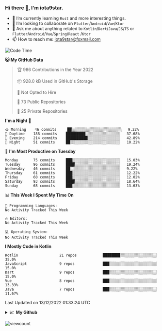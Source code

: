### Hi there 👋, I'm iota9star.

- 🌱 I’m currently learning `Rust` and more interesting things.
- 👯 I’m looking to collaborate on `Flutter`/`Android`/`Vue`/`Ktor`
- 💬 Ask me about anything related to `Kotlin`/`Dart`/`Java`/`JS`/`TS` or `Flutter`/`Android`/`Vue`/`Spring`/`React`
  /`Ktor`
- 📫 How to reach me: [iota9star@foxmail.com](iota9star@foxmail.com)



<!--START_SECTION:waka-->
![Code Time](http://img.shields.io/badge/Code%20Time-3%2C090%20hrs%2054%20mins-blue)

**🐱 My GitHub Data** 

> 🏆 986 Contributions in the Year 2022
 > 
> 📦 928.0 kB Used in GitHub's Storage 
 > 
> 🚫 Not Opted to Hire
 > 
> 📜 73 Public Repositories 
 > 
> 🔑 25 Private Repositories  
 > 
**I'm a Night 🦉** 

```text
🌞 Morning    46 commits     ██░░░░░░░░░░░░░░░░░░░░░░░   9.22% 
🌆 Daytime    188 commits    █████████░░░░░░░░░░░░░░░░   37.68% 
🌃 Evening    214 commits    ██████████░░░░░░░░░░░░░░░   42.89% 
🌙 Night      51 commits     ██░░░░░░░░░░░░░░░░░░░░░░░   10.22%

```
📅 **I'm Most Productive on Tuesday** 

```text
Monday       75 commits     ███░░░░░░░░░░░░░░░░░░░░░░   15.03% 
Tuesday      96 commits     ████░░░░░░░░░░░░░░░░░░░░░   19.24% 
Wednesday    46 commits     ██░░░░░░░░░░░░░░░░░░░░░░░   9.22% 
Thursday     61 commits     ███░░░░░░░░░░░░░░░░░░░░░░   12.22% 
Friday       60 commits     ███░░░░░░░░░░░░░░░░░░░░░░   12.02% 
Saturday     93 commits     ████░░░░░░░░░░░░░░░░░░░░░   18.64% 
Sunday       68 commits     ███░░░░░░░░░░░░░░░░░░░░░░   13.63%

```


📊 **This Week I Spent My Time On** 

```text
💬 Programming Languages: 
No Activity Tracked This Week

🔥 Editors: 
No Activity Tracked This Week

💻 Operating System: 
No Activity Tracked This Week

```

**I Mostly Code in Kotlin** 

```text
Kotlin                   21 repos            ████████░░░░░░░░░░░░░░░░░   35.0% 
JavaScript               9 repos             ███░░░░░░░░░░░░░░░░░░░░░░   15.0% 
Dart                     9 repos             ███░░░░░░░░░░░░░░░░░░░░░░   15.0% 
Vue                      8 repos             ███░░░░░░░░░░░░░░░░░░░░░░   13.33% 
Java                     7 repos             ███░░░░░░░░░░░░░░░░░░░░░░   11.67%

```



 Last Updated on 13/12/2022 01:33:24 UTC
<!--END_SECTION:waka-->

<details>
  <summary><b>📈&nbsp;&nbsp;My Github</b></summary>
  <br>
  <img src='https://github-profile-trophy.vercel.app/?username=iota9star'>
  <img src='https://bad-apple-github-readme.vercel.app/api?show_bg=1&username=iota9star&hide_title=true'>
  <img src='http://cr-skills-chart-widget.azurewebsites.net/api/api?username=iota9star'>
</details>


![viewcount](https://count.getloli.com/get/@iota9star?theme=rule34)
